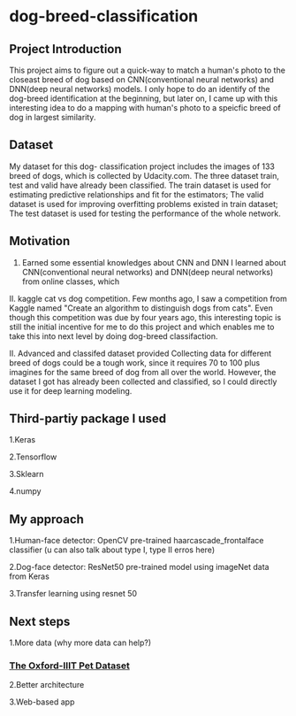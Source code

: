 # dog-breed-classification

## Project Introduction
This project aims to figure out a quick-way to match a human's photo to the closeast breed of dog based on CNN(conventional neural networks) and DNN(deep neural networks) models. I only hope to do an identify of the dog-breed identification at the beginning, but later on, I came up with this interesting idea to do a mapping with human's photo to a speicfic breed of dog in largest similarity.

## Dataset
My dataset for this dog- classification project includes the images of 133 breed of dogs, which is collected by Udacity.com. The three dataset train, test and valid have already been classified. The train dataset is used for estimating predictive relationships and fit for the estimators; The valid dataset is used for improving overfitting problems existed in train dataset; The test dataset is used for testing the performance of the whole network.

## Motivation
1. Earned some essential knowledges about CNN and DNN 
I learned about CNN(conventional neural networks) and DNN(deep neural networks) from online classes, which 

II. kaggle cat vs dog competition. 
Few months ago, I saw a competition from Kaggle named "Create an algorithm to distinguish dogs from cats". Even though this competition was due by four years ago, this interesting topic is still the initial incentive for me to do this project and which enables me to take this into next level by doing dog-breed classifaction.

II. Advanced and classifed dataset provided
Collecting data for different breed of dogs could be a tough work, since it requires 70 to 100 plus imagines for the same breed of dog from all over the world. However, the dataset I got has already been collected and classified, so I could directly use it for deep learning modeling.

## Third-partiy package I used
1.Keras

2.Tensorflow

3.Sklearn

4.numpy

## My approach
1.Human-face detector: OpenCV pre-trained haarcascade_frontalface classifier 
(u can also talk about type I, type II erros here)

2.Dog-face detector: ResNet50 pre-trained model using imageNet data from Keras

3.Transfer learning using resnet 50


## Next steps
1.More data (why more data can help?)
### [The Oxford-IIIT Pet Dataset](http://www.robots.ox.ac.uk/~vgg/data/pets/)

2.Better architecture

3.Web-based app

